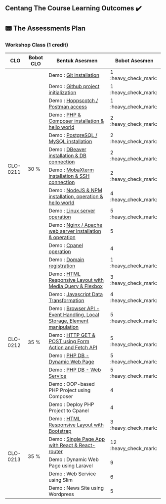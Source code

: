 ## Centang The Course Learning Outcomes :heavy_check_mark:
## 📟 The Assessments Plan
### Workshop Class (1 credit)

<table>
    <thead>
        <tr>
            <th>CLO</th>
            <th>Bobot CLO</th>
            <th>Bentuk Asesmen</th>
            <th>Bobot Asesmen</th>
        </tr>
    </thead>
    <tbody>
        <tr>
            <td rowspan=13>CLO-0211</td>
            <td rowspan=13>30 %</td>
        </tr>
        <tr>
            <td>Demo : <a href="">Git installation</a></td><td>1 :heavy_check_mark:</td>
        </tr>
        <tr>
            <td>Demo : <a href="">Github project initialization</td><td>1 :heavy_check_mark:</td>
        </tr>
        <tr>
            <td>Demo : <a href="">Hoppscotch / Postman access</td><td>1 :heavy_check_mark:</td>
        </tr>
        <tr>
            <td>Demo : <a href="">PHP & Composer installation & hello world</td><td>2 :heavy_check_mark:</td>
        </tr>
        <tr>
            <td>Demo : <a href="">PostgreSQL / MySQL installation</td><td>2 :heavy_check_mark:</td>
        </tr>        
        <tr>
            <td>Demo : <a href="">DBeaver installation & DB connection</td><td>2 :heavy_check_mark:</td>
        </tr>
        <tr>
            <td>Demo : <a href="">MobaXterm installation & SSH connection</td><td>2 :heavy_check_mark:</td>
        </tr>
        <tr>
            <td>Demo : <a href="">NodeJS & NPM installation, operation & hello world</td><td>4 :heavy_check_mark:</td>
        </tr>
        <tr>
            <td>Demo : <a href="">Linux server operation</td><td>5 :heavy_check_mark:</td>
        </tr>
        <tr>
            <td>Demo : <a href="">Nginx / Apache web server installation & operation</td><td>5 </td>
        </tr>
        <tr>
            <td>Demo : <a href="">Cpanel operation</td><td>4</td>
        </tr>
        <tr>
            <td>Demo : <a href="">Domain registration</td><td>1 :heavy_check_mark:</td>
        </tr>
        <tr>
            <td rowspan=9>CLO-0212</td>
            <td rowspan=9>35 %</td>
        </tr>
        <tr>
            <td>Demo : <a href="">HTML Responsive Layout with Media Query & Flexbox</td><td>3 :heavy_check_mark:</td>
        </tr>
        <tr>
            <td>Demo : <a href="">Javascript Data Transformation</td><td>4 :heavy_check_mark:</td>
        </tr>
        <tr>
            <td>Demo : <a href="https://github.com/rayhanyeager/IF215007-IF215008/tree/main/praktikum/assigment1">Browser API - Event Handling, Local Storage, Element manipulation</td><td>5 :heavy_check_mark:</td>
        </tr>
        <tr>
            <td>Demo : <a href="">HTTP GET & POST using Form Action and Fetch API</td><td>5 :heavy_check_mark:</td>
        </tr>    
        <tr>
            <td>Demo : <a href="">PHP DB - Dynamic Web Page</td><td>5 :heavy_check_mark:</td>
        </tr>
        <tr>
            <td>Demo : <a href="">PHP DB - Web Service</td><td>5 :heavy_check_mark:</td>
        </tr>
        <tr>
            <td>Demo : OOP-based PHP Project using Composer</td><td>4</td>
        </tr>    
        <tr>
            <td>Demo : Deploy PHP Project to Cpanel</td><td>4</td>
        </tr>
        <tr>
            <td rowspan=6>CLO-0213</td>
            <td rowspan=6>35 %</td>
        </tr>
        <tr>
            <td>Demo : <a href="">HTML Responsive Layout with Bootstrap</td><td>3 :heavy_check_mark:</td>
        </tr>
        <tr>
            <td>Demo : <a href="">Single Page App with React & React-router</td><td>12 :heavy_check_mark:</td>
        </tr>
        <tr>
            <td>Demo : Dynamic Web Page using Laravel</td><td>9</td>
        </tr>
        <tr>
            <td>Demo : Web Service using Slim</td><td>6</td>
        </tr>
        <tr>
            <td>Demo : News Site using Wordpress</td><td>5</td>
        </tr>
    </tbody>
</table>
